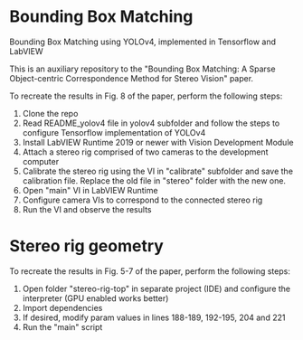# Bounding Box Matching
Bounding Box Matching using YOLOv4, implemented in Tensorflow and LabVIEW

This is an auxiliary repository to the "Bounding Box Matching: A Sparse Object-centric
Correspondence Method for Stereo Vision" paper.

To recreate the results in Fig. 8 of the paper, perform the following steps:
1) Clone the repo
2) Read README_yolov4 file in yolov4 subfolder and follow the steps to configure Tensorflow implementation of YOLOv4
3) Install LabVIEW Runtime 2019 or newer with Vision Development Module
4) Attach a stereo rig comprised of two cameras to the development computer
5) Calibrate the stereo rig using the VI in "calibrate" subfolder and save the calibration file. Replace the old file in "stereo" folder with the new one.
6) Open "main" VI in LabVIEW Runtime
7) Configure camera VIs to correspond to the connected stereo rig
8) Run the VI and observe the results

# Stereo rig geometry
To recreate the results in Fig. 5-7 of the paper, perform the following steps:
1) Open folder "stereo-rig-top" in separate project (IDE) and configure the interpreter (GPU enabled works better)
2) Import dependencies
3) If desired, modify param values in lines 188-189, 192-195, 204 and 221
4) Run the "main" script

